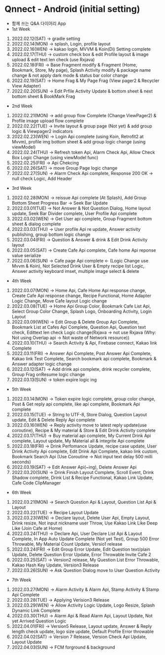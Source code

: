 # Qnnect - Android (initial setting)
- 함께 쓰는 Q&A 다이어리 App
- 1st Week
1. 2022.02.12(SAT) -> gradle setting
2. 2022.02.14(MON) -> splash, Login, profile layout
3. 2022.02.16(WEN) -> kakao login, MVVM & Koin(Di) Setting complete
4. 2022.02.17(THU) -> custom check box & edit Profile layout & image upload & edit text len check (use Rxjava)
5. 2022.02.18(FRI) -> Base Fragment modify & Fragment (Home, Bookmark, Store, My page), Splash Activity modify & package name change & not apply dark mode & status bar color change
6. 2022.02.19(SAT) -> Home Frag & My Page Frag (View pager2 & Recycler View Adapter)
7. 2022.02.20(SUN) -> Edit Prfile Activity Update & bottom sheet & next bottom sheet & BookMark Frag

- 2nd Week
1. 2022.02.21(MON) -> add group flow Complete (Change ViewPager2) & Profile image upload flow complete
2. 2022.02.22(TUE) -> Invite layout & group page (Not yet) & add group logic & Viewpager2 indicators
3. 2022.02.23(WEN) -> Login Api complete (using Koin, Retrofit2 at Mvvm), profile img bottom sheet & add group logic change (using viewModel)
4. 2022.02.24(THU) -> Refresh token Api, Alarm Check Api, Allow Check Box Logic Change (using viewModel func)
5. 2022.02.25(FRI) -> Api Chekcing
6. 2022.02.26(SAT) -> move Group Page logic change
7. 2022.02.27(SUN) -> Alarm Check Api complete, Response 200 OK -> null check Logic, Add Header

- 3rd Week
1. 2022.02.28(MON) -> reissue Api complete (At Splash), Add Group Bottom Sheet Progress Bar ->  Seek Bar Update
2. 2022.03.01(TUE) -> Not Answer & Not Question Dialog, Home layout update, Seek Bar Divider complete, User Profile Api complete
3. 2022.03.02(WEN) -> Get User api complete, Group Fragment bottom sheet & dialog complete
4. 2022.03.03(THU) -> User profile Api re update, Answer activity publishing, group bottom logic change
5. 2022.03.04(FRI) -> Question & Answer & drink & Edit Drink Activity layout 
6. 2022.03.05(SAT) -> Create Cafe Api complete, Cafe home Api reponse value serialize
7. 2022.03.06(SUN) -> Cafe page Api complete <- (Logic Change use Mvvm & Koin), Not Selected Drink User & Empty recipe list Logic, Answer activity keyboard imset, multiple image select & delete

- 4th Week
1. 2022.03.07(MON) -> Home Api, Cafe Home Api response change, Create Cafe Api response change, Recipe Functional, Home Adapter Logic Change, Move Cafe layout Logic change
2. 2022.03.08(TUE) -> Home Api Group Color, Bookmark Cafe List Api, Select Group Color Change, Splash Logo, Onboarding Activity, Login Layout
3. 2022.03.09(WEN) -> Edit Group & Delete Group Api Complete, Bookmark List at Cafes Api Complete, Question Api, Question text check, Edittext len check Logic change(Rxjava -> not use Rxjava (Why: Not using Overlap api -> Not waste of Network resource))
4. 2022.03.10(THU) -> Search Activity & Api, Firebase connect, Kakao link Complete
5. 2022.03.11(FRI) -> Answer Api Complete, Post Answer Api Complete, Kakao link Test Complete, Search bookmark api complete, Bookmark & Answer adapter logic change
6. 2022.03.12(SAT) -> Add drink api complete, drink recycler complete, Group Frag onResume logic change
7. 2022.03.13(SUN) -> token expire logic ing

- 5th Week
1. 2022.03.14(MON) -> Token expire logic complete, group color change, Post & Get reply api complete, like api complete, Bookmark Api complete
2. 2022.03.15(TUE) -> String to UTF-8, Store Dialog, Question Layout update, Edit & Delete Reply Api complete
3. 2022.03.16(WEN) -> Reply activity move to latest reply update(use coroutine), Recipe & My material & Store & Edit Drink Activity complete
4. 2022.03.17(THU) -> Buy material api complete, My Current Drink Api complete, Layout update, My Material all & integrite Api complete
5. 2022.03.18(FRI) -> Drink Perfomance Update, recipe case update, User Drink Activity Api complete, Edit Drink Api Complete, kakao link custom, Bookmark Search Api (Use Coroutine -> Not input text delay 500 milli seconds)
6. 2022.03.19(SAT) -> Edit Answer Api(~ing), Delete Answer Api
7. 2022.03.20(SUN) -> Drink Finish Layout Complete, Scroll Event, Drink Shadow complete, Drink List & Recipe Functional, Kakao Link Update, Cafe Code ClipManager

- 6th Week
1. 2022.03.21(MON) -> Search Question Api & Layout, Question List Api & Layout
2. 2022.03.22(TUE) -> Recipe Layout Update
3. 2022.03.23(WEN) -> Declare layout, Delete User Api, Empty Layout, Drink resize, Not input nickname user Throw, Use Kakao Link Like Deep Like (Join Cafe at Home)
4. 2022.03.24(THU) -> Declare Api, User Declare List Api & Layout Complete, In App Auto Update Complete (Not yet Test), Group 500 Error Throwable, My Material Count Update, Versio1 release
5. 2022.03.24(FRI) -> Edit Group Error Update, Edit Question text/plain Update, Delete Question Error Update, Error Throwable Invite Cafe 2
6. 2022.03.25(SAT) -> Version2 release, My Question List Error Throwable, Kakao Hash Key Update, Version3 Release
7. 2022.03.26(SUN) -> Ask Question Dialog move to User Question Activity

- 7th Week
1. 2022.03.27(MON) -> Alarm Activity & Alarm Api, Stamp Activity & Stamp Api Complete
2. 2022.03.28(TUE) -> Applying Verision3 Release
3. 2022.03.29(WEN) -> Allow Activity Logic Update, Logo Resize, Splash Dynamic Link Complete
4. 2022.03.30(THU) -> Alarm Api & Read Alarm Api, Layout Update, Not yet Arrived Question Logic
5. 2022.04.01(FRI) -> Version5 Release, Layout update, Answer & Reply length check update, logo size update, Default Profile Error throwable
6. 2022.04.02(SAT) -> Version 7 Release, Version Check Api Update, Layout Update
7. 2022.04.03(SUN) -> FCM forground & background
